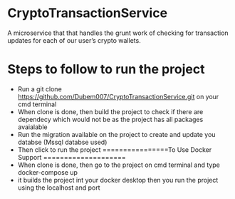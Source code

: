 # CryptoTransactionService
A microservice that that handles the grunt work of checking for transaction updates for each of our user’s crypto wallets.

# Steps to follow to run the project
- Run a git clone https://github.com/Dubem007/CryptoTransactionService.git on your cmd terminal
- When clone is done, then build the project to check if there are dependecy which would not be as the project has all packages avaialable
- Run the migration available on the project to create and update you databse (Mssql databse used)
- Then click to run the project
================To Use Docker Support ====================
- When clone is done, then go to the project on cmd terminal and type docker-compose up
- it builds the project int your docker desktop then you run the project using the localhost and port 


